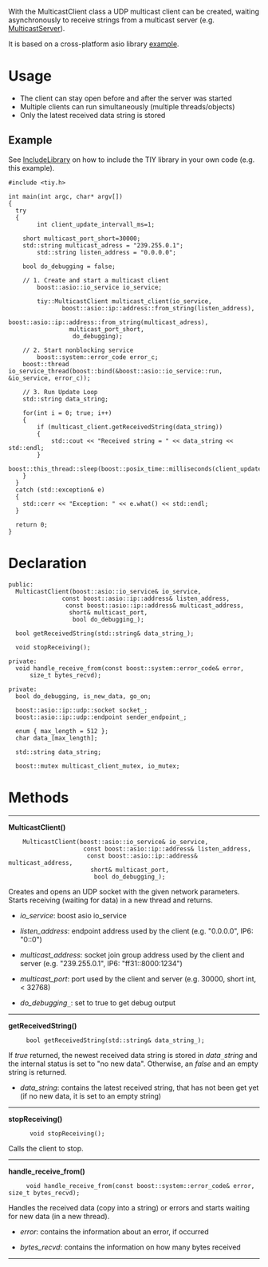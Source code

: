 With the MulticastClient class a UDP multicast client can be created,  waiting asynchronously to receive strings from a multicast server (e.g. [MulticastServer](ClassMulticastServer.md)).

It is based on a cross-platform asio library [example](http://www.boost.org/doc/libs/1_41_0/doc/html/boost_asio/example/multicast/receiver.cpp).

# Usage #

  * The client can stay open before and after the server was started
  * Multiple clients can run simultaneously (multiple threads/objects)
  * Only the latest received data string is stored

## Example ##

See [IncludeLibrary](IncludeLibrary.md) on how to include the TIY library in your own code (e.g. this example).

```
#include <tiy.h>

int main(int argc, char* argv[])
{
  try
  {
        int client_update_intervall_ms=1;

	short multicast_port_short=30000;
	std::string multicast_adress = "239.255.0.1";
        std::string listen_address = "0.0.0.0";
	
	bool do_debugging = false;
	
	// 1. Create and start a multicast client
        boost::asio::io_service io_service;
	
        tiy::MulticastClient multicast_client(io_service,
               boost::asio::ip::address::from_string(listen_address),
                boost::asio::ip::address::from_string(multicast_adress),
                 multicast_port_short,
                  do_debugging);
		
	// 2. Start nonblocking service
        boost::system::error_code error_c;
	boost::thread io_service_thread(boost::bind(&boost::asio::io_service::run, &io_service, error_c));

	// 3. Run Update Loop
	std::string data_string;

	for(int i = 0; true; i++)
	{
		if (multicast_client.getReceivedString(data_string))
		{
			std::cout << "Received string = " << data_string << std::endl;			
		}		
		boost::this_thread::sleep(boost::posix_time::milliseconds(client_update_intervall_ms)); 
	}
  }
  catch (std::exception& e)
  {
    std::cerr << "Exception: " << e.what() << std::endl;
  }

  return 0;
}

```

# Declaration #

```
public:
  MulticastClient(boost::asio::io_service& io_service,
	           const boost::asio::ip::address& listen_address,
	            const boost::asio::ip::address& multicast_address,
	             short& multicast_port,
	              bool do_debugging_);

  bool getReceivedString(std::string& data_string_);

  void stopReceiving();

private:
  void handle_receive_from(const boost::system::error_code& error,
      size_t bytes_recvd);

private:
  bool do_debugging, is_new_data, go_on;

  boost::asio::ip::udp::socket socket_;
  boost::asio::ip::udp::endpoint sender_endpoint_;
  
  enum { max_length = 512 };
  char data_[max_length];

  std::string data_string;
  
  boost::mutex multicast_client_mutex, io_mutex;
```

# Methods #

---

**MulticastClient()**
```
	MulticastClient(boost::asio::io_service& io_service,
	                 const boost::asio::ip::address& listen_address,
	                  const boost::asio::ip::address& multicast_address,
	                   short& multicast_port,
	                    bool do_debugging_);
```
Creates and opens an UDP socket with the given network parameters. Starts receiving (waiting for data) in a new thread and returns.

  * _io_service_: boost asio io\_service

  * _listen_address_: endpoint address used by the client (e.g. "0.0.0.0", IP6: "0::0")

  * _multicast_address_: socket join group address used by the client and server (e.g. "239.255.0.1", IP6: "ff31::8000:1234")

  * _multicast_port_: port used by the client and server (e.g. 30000, short int, < 32768)

  * _do_debugging`_`_: set to true to get debug output

---

**getReceivedString()**
```
	 bool getReceivedString(std::string& data_string_);
```
If _true_ returned, the newest received data string is stored in _data`_`string_ and the internal status is set to "no new data". Otherwise, an _false_ and an empty string is returned.

  * _data_string_: contains the latest received string, that has not been get yet (if no new data, it is set to an empty string)

---

**stopReceiving()**
```
	  void stopReceiving();
```
Calls the client to stop.

---

**handle\_receive\_from()**
```
	 void handle_receive_from(const boost::system::error_code& error, size_t bytes_recvd);
```
Handles the received data (copy into a string) or errors and starts waiting for new data (in a new thread).

  * _error_: contains the information about an error, if occurred

  * _bytes_recvd_: contains the information on how many bytes received

---
